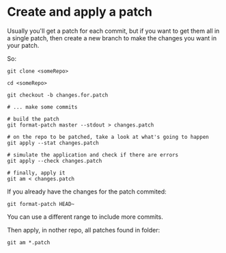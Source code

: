 # Create and apply a patch

Usually you'll get a patch for each commit, but if you want to get them all
in a single patch, then create a new branch to make the changes you want in
your patch.

So:

```
git clone <someRepo>

cd <someRepo>

git checkout -b changes.for.patch

# ... make some commits

# build the patch
git format-patch master --stdout > changes.patch

# on the repo to be patched, take a look at what's going to happen
git apply --stat changes.patch

# simulate the application and check if there are errors
git apply --check changes.patch

# finally, apply it
git am < changes.patch
```

If you already have the changes for the patch commited:

```
git format-patch HEAD~
```

You can use a different range to include more commits.

Then apply, in nother repo, all patches found in folder:

```
git am *.patch
```
